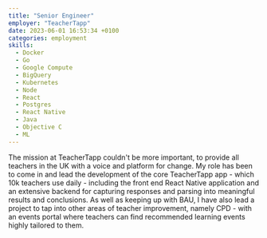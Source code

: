 ```yaml
---
title: "Senior Engineer"
employer: "TeacherTapp"
date: 2023-06-01 16:53:34 +0100
categories: employment
skills:
  - Docker
  - Go
  - Google Compute
  - BigQuery
  - Kubernetes
  - Node
  - React
  - Postgres
  - React Native
  - Java
  - Objective C
  - ML
---
```


The mission at TeacherTapp couldn't be more important, to provide all teachers in the UK with a voice and platform for change. My role has been to come in and lead the development of the core TeacherTapp app - which 10k teachers use daily - including the front end React Native application and an extensive backend for capturing responses and parsing into meaningful results and conclusions. As well as keeping up with BAU, I have also lead a project to tap into other areas of teacher improvement, namely CPD - with an events portal where teachers can find recommended learning events highly tailored to them.
